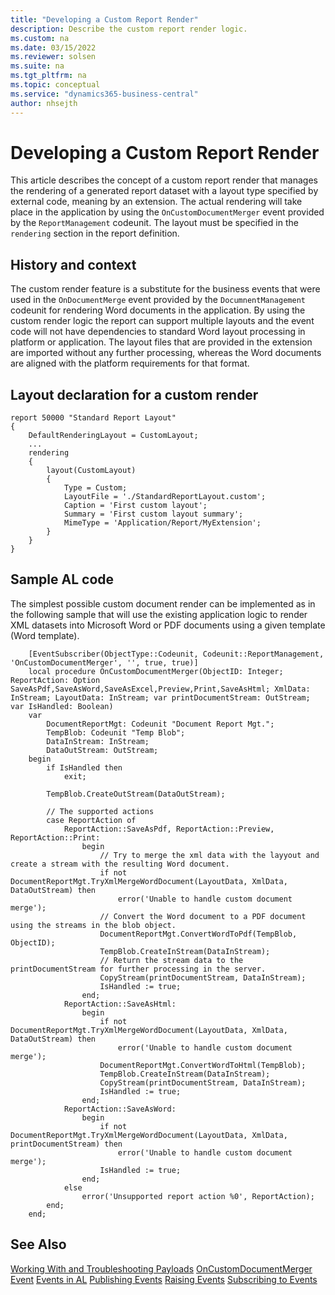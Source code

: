```yaml
---
title: "Developing a Custom Report Render"
description: Describe the custom report render logic.
ms.custom: na
ms.date: 03/15/2022
ms.reviewer: solsen
ms.suite: na
ms.tgt_pltfrm: na
ms.topic: conceptual
ms.service: "dynamics365-business-central"
author: nhsejth
---
```


# Developing a Custom Report Render

This article describes the concept of a custom report render that manages the rendering of a generated report dataset with a layout type specified by external code, meaning by an extension. The actual rendering will take place in the application by using the `OnCustomDocumentMerger` event provided by the `ReportManagement` codeunit. The layout must be specified in the `rendering` section in the report definition.

## History and context

The custom render feature is a substitute for the business events that were used in the `OnDocumentMerge` event provided by the `DocumnentManagement` codeunit for rendering Word documents in the application. By using the custom render logic the report can support multiple layouts and the event code will not have dependencies to standard Word layout processing in platform or application. The layout files that are provided in the extension are imported without any further processing, whereas the Word documents are aligned with the platform requirements for that format.

## Layout declaration for a custom render

```al
report 50000 "Standard Report Layout"
{
    DefaultRenderingLayout = CustomLayout;
    ...
    rendering
    {
        layout(CustomLayout)
        {
            Type = Custom;
            LayoutFile = './StandardReportLayout.custom';
            Caption = 'First custom layout';
            Summary = 'First custom layout summary';
            MimeType = 'Application/Report/MyExtension';
        }
    }
}
```

## Sample AL code

The simplest possible custom document render can be implemented as in the following sample that will use the existing application logic to render XML datasets into Microsoft Word or PDF documents using a given template (Word template).

```al
    [EventSubscriber(ObjectType::Codeunit, Codeunit::ReportManagement, 'OnCustomDocumentMerger', '', true, true)]
    local procedure OnCustomDocumentMerger(ObjectID: Integer; ReportAction: Option SaveAsPdf,SaveAsWord,SaveAsExcel,Preview,Print,SaveAsHtml; XmlData: InStream; LayoutData: InStream; var printDocumentStream: OutStream; var IsHandled: Boolean)
    var
        DocumentReportMgt: Codeunit "Document Report Mgt.";
        TempBlob: Codeunit "Temp Blob";
        DataInStream: InStream;
        DataOutStream: OutStream;
    begin
        if IsHandled then
            exit;

        TempBlob.CreateOutStream(DataOutStream);

        // The supported actions
        case ReportAction of
            ReportAction::SaveAsPdf, ReportAction::Preview, ReportAction::Print:
                begin
                    // Try to merge the xml data with the layyout and create a stream with the resulting Word document.
                    if not DocumentReportMgt.TryXmlMergeWordDocument(LayoutData, XmlData, DataOutStream) then
                        error('Unable to handle custom document merge');
                    // Convert the Word document to a PDF document using the streams in the blob object.
                    DocumentReportMgt.ConvertWordToPdf(TempBlob, ObjectID);
                    TempBlob.CreateInStream(DataInStream);
                    // Return the stream data to the printDocumentStream for further processing in the server.
                    CopyStream(printDocumentStream, DataInStream);
                    IsHandled := true;
                end;
            ReportAction::SaveAsHtml:
                begin
                    if not DocumentReportMgt.TryXmlMergeWordDocument(LayoutData, XmlData, DataOutStream) then
                        error('Unable to handle custom document merge');
                    DocumentReportMgt.ConvertWordToHtml(TempBlob);
                    TempBlob.CreateInStream(DataInStream);
                    CopyStream(printDocumentStream, DataInStream);
                    IsHandled := true;
                end;
            ReportAction::SaveAsWord:
                begin
                    if not DocumentReportMgt.TryXmlMergeWordDocument(LayoutData, XmlData, printDocumentStream) then
                        error('Unable to handle custom document merge');
                    IsHandled := true;
                end;
            else
                error('Unsupported report action %0', ReportAction);
        end;
    end;
```

## See Also

[Working With and Troubleshooting Payloads](devenv-reports-troubleshoot-printing.md)
[OnCustomDocumentMerger Event](devenv-oncustomdocumentmerger-event.md)
[Events in AL](devenv-events-in-al.md)
[Publishing Events](devenv-publishing-events.md)
[Raising Events](devenv-raising-events.md)
[Subscribing to Events](devenv-subscribing-to-events.md)
